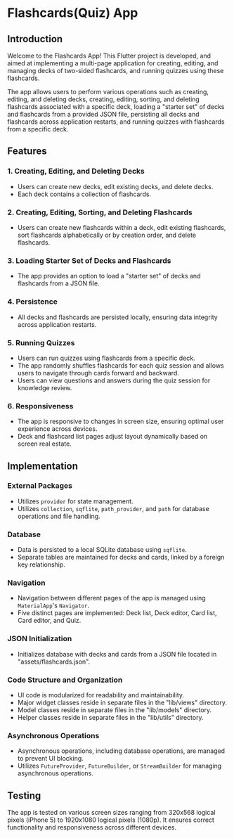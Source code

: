 # Flashcards(Quiz) App

## Introduction

Welcome to the Flashcards App! This Flutter project is developed, and aimed at implementing a multi-page application for creating, editing, and managing decks of two-sided flashcards, and running quizzes using these flashcards.

The app allows users to perform various operations such as creating, editing, and deleting decks, creating, editing, sorting, and deleting flashcards associated with a specific deck, loading a "starter set" of decks and flashcards from a provided JSON file, persisting all decks and flashcards across application restarts, and running quizzes with flashcards from a specific deck.

## Features

### 1. Creating, Editing, and Deleting Decks
- Users can create new decks, edit existing decks, and delete decks.
- Each deck contains a collection of flashcards.

### 2. Creating, Editing, Sorting, and Deleting Flashcards
- Users can create new flashcards within a deck, edit existing flashcards, sort flashcards alphabetically or by creation order, and delete flashcards.

### 3. Loading Starter Set of Decks and Flashcards
- The app provides an option to load a "starter set" of decks and flashcards from a JSON file.

### 4. Persistence
- All decks and flashcards are persisted locally, ensuring data integrity across application restarts.

### 5. Running Quizzes
- Users can run quizzes using flashcards from a specific deck.
- The app randomly shuffles flashcards for each quiz session and allows users to navigate through cards forward and backward.
- Users can view questions and answers during the quiz session for knowledge review.

### 6. Responsiveness
- The app is responsive to changes in screen size, ensuring optimal user experience across devices.
- Deck and flashcard list pages adjust layout dynamically based on screen real estate.

## Implementation

### External Packages
- Utilizes `provider` for state management.
- Utilizes `collection`, `sqflite`, `path_provider`, and `path` for database operations and file handling.

### Database
- Data is persisted to a local SQLite database using `sqflite`.
- Separate tables are maintained for decks and cards, linked by a foreign key relationship.

### Navigation
- Navigation between different pages of the app is managed using `MaterialApp`'s `Navigator`.
- Five distinct pages are implemented: Deck list, Deck editor, Card list, Card editor, and Quiz.

### JSON Initialization
- Initializes database with decks and cards from a JSON file located in "assets/flashcards.json".

### Code Structure and Organization
- UI code is modularized for readability and maintainability.
- Major widget classes reside in separate files in the "lib/views" directory.
- Model classes reside in separate files in the "lib/models" directory.
- Helper classes reside in separate files in the "lib/utils" directory.

### Asynchronous Operations
- Asynchronous operations, including database operations, are managed to prevent UI blocking.
- Utilizes `FutureProvider`, `FutureBuilder`, or `StreamBuilder` for managing asynchronous operations.

## Testing

The app is tested on various screen sizes ranging from 320x568 logical pixels (iPhone 5) to 1920x1080 logical pixels (1080p). It ensures correct functionality and responsiveness across different devices.
